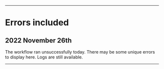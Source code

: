 
***

# Errors included

## 2022 November 26th

The workflow ran unsuccessfully today. There may be some unique errors to display here. Logs are still available.

***
